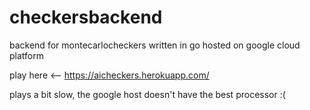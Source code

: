 # checkersbackend
backend for montecarlocheckers written in go 
hosted on google cloud platform

play here <-- https://aicheckers.herokuapp.com/

plays a bit slow, the google host doesn't have the best processor :(

